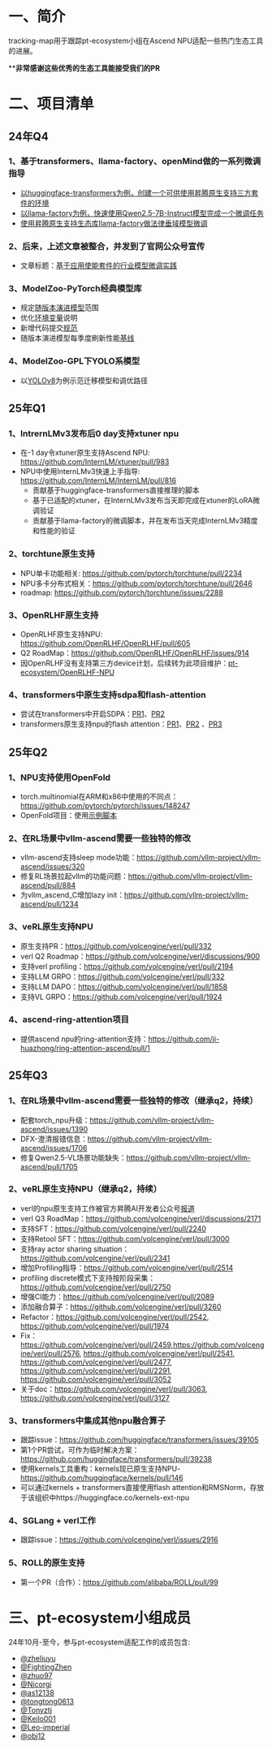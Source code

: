# 一、简介
tracking-map用于跟踪pt-ecosystem小组在Ascend NPU适配一些热门生态工具的进展。

****非常感谢这些优秀的生态工具能接受我们的PR**



# 二、项目清单
## 24年Q4
### 1、基于transformers、llama-factory、openMind做的一系列微调指导
- [以huggingface-transformers为例，创建一个可供使用昇腾原生支持三方套件的环境](https://modelers.cn/models/PNP/Start-Create-Env-Transformers)
- [以llama-factory为例，快速使用Qwen2.5-7B-Instruct模型完成一个微调任务](https://modelers.cn/models/PNP/Llama-Factory-Quick-Start)
- [使用昇腾原生支持生态库llama-factory做法律垂域模型微调](https://modelers.cn/models/PNP/Enhance-Llama-Factory-SFT-Law)

### 2、后来，上述文章被整合，并发到了官网公众号宣传
- 文章标题：[基于应用使能套件的行业模型微调实践](https://mp.weixin.qq.com/s/7ocVjwX1k4xF6AaUkj-6vg)

### 3、ModelZoo-PyTorch经典模型库
- 规定[随版本演进模型](https://gitee.com/ascend/ModelZoo-PyTorch/pulls/6964)范围
- 优化[环境变量](https://gitee.com/ascend/ModelZoo-PyTorch/pulls/6943)说明
- 新增代码提交[规范](https://gitee.com/ascend/ModelZoo-PyTorch/pulls/7079)
- 随版本演进模型每季度刷新性能[基线](https://gitee.com/ascend/ModelZoo-PyTorch/pulls/7230)

### 4、ModelZoo-GPL下YOLO系模型
- 以[YOLOv8](https://gitee.com/ascend/modelzoo-GPL/tree/master/built-in/PyTorch/Official/cv/object_detection/Yolov8_for_PyTorch)为例示范迁移模型和调优路径


## 25年Q1
### 1、IntrernLMv3发布后0 day支持xtuner npu

- 在-1 day令xtuner原生支持Ascend NPU: https://github.com/InternLM/xtuner/pull/983
- NPU中使用InternLMv3快速上手指导: https://github.com/InternLM/InternLM/pull/816
  - 贡献基于huggingface-transformers直接推理的脚本
  - 基于已适配的xtuner，在InternLMv3发布当天即完成在xtuner的LoRA微调验证
  - 贡献基于llama-factory的微调脚本，并在发布当天完成InternLMv3精度和性能的验证

### 2、torchtune原生支持

- NPU单卡功能相关: https://github.com/pytorch/torchtune/pull/2234
- NPU多卡分布式相关：https://github.com/pytorch/torchtune/pull/2646
- roadmap: https://github.com/pytorch/torchtune/issues/2288

### 3、OpenRLHF原生支持
- OpenRLHF原生支持NPU: https://github.com/OpenRLHF/OpenRLHF/pull/605
- Q2 RoadMap：https://github.com/OpenRLHF/OpenRLHF/issues/914
- 因OpenRLHF没有支持第三方device计划，后续转为此项目维护：[pt-ecosystem/OpenRLHF-NPU](https://github.com/pt-ecosystem/OpenRLHF-NPU)

### 4、transformers中原生支持sdpa和flash-attention
- 尝试在transformers中开启SDPA：[PR1](https://github.com/huggingface/transformers/pull/35165)、[PR2](https://github.com/huggingface/transformers/pull/36383)
- transformers原生支持npu的flash attention：[PR1](https://github.com/huggingface/transformers/pull/36696)、[PR2](https://github.com/huggingface/transformers/pull/37698)
、[PR3](https://github.com/huggingface/transformers/pull/38278)

## 25年Q2
### 1、NPU支持使用OpenFold
- torch.multinomial在ARM和x86中使用的不同点：https://github.com/pytorch/pytorch/issues/148247
- OpenFold项目：使用[示例脚本](https://gitee.com/ascend/ModelZoo-PyTorch/tree/master/PyTorch/built-in/others/OpenFold_for_PyTorch)

### 2、在RL场景中vllm-ascend需要一些独特的修改
- vllm-ascend支持sleep mode功能：https://github.com/vllm-project/vllm-ascend/issues/320
- 修复RL场景拉起vllm的功能问题：https://github.com/vllm-project/vllm-ascend/pull/884
- 为vllm_ascend_C增加lazy init：https://github.com/vllm-project/vllm-ascend/pull/1234

### 3、veRL原生支持NPU
- 原生支持PR：https://github.com/volcengine/verl/pull/332
- verl Q2 Roadmap：https://github.com/volcengine/verl/discussions/900
- 支持verl profiling：https://github.com/volcengine/verl/pull/2194
- 支持LLM GRPO：https://github.com/volcengine/verl/pull/332
- 支持LLM DAPO：https://github.com/volcengine/verl/pull/1858
- 支持VL GRPO：https://github.com/volcengine/verl/pull/1924
 

### 4、ascend-ring-attention项目
- 提供ascend npu的ring-attention支持：https://github.com/ji-huazhong/ring-attention-ascend/pull/1


## 25年Q3
### 1、在RL场景中vllm-ascend需要一些独特的修改（继承q2，持续）
- 配套torch_npu升级：https://github.com/vllm-project/vllm-ascend/issues/1390
- DFX-澄清报错信息：https://github.com/vllm-project/vllm-ascend/issues/1706
- 修复Qwen2.5-VL场景功能缺失：https://github.com/vllm-project/vllm-ascend/pull/1705

### 2、veRL原生支持NPU（继承q2，持续）
- verl的npu原生支持工作被官方昇腾AI开发者公众号[报道](https://mp.weixin.qq.com/s/0nH7d2LvvBfcUhUvBR4r_A)
- verl Q3 RoadMap：https://github.com/volcengine/verl/discussions/2171
- 支持SFT：https://github.com/volcengine/verl/pull/2240
- 支持Retool SFT：https://github.com/volcengine/verl/pull/3000
- 支持ray actor sharing situation：https://github.com/volcengine/verl/pull/2341
- 增加Profiling指导：https://github.com/volcengine/verl/pull/2514
- profiling discrete模式下支持按阶段采集：https://github.com/volcengine/verl/pull/2750
- 增强CI能力：https://github.com/volcengine/verl/pull/2089
- 添加融合算子：https://github.com/volcengine/verl/pull/3260
- Refactor：https://github.com/volcengine/verl/pull/2542, https://github.com/volcengine/verl/pull/1974
- Fix：https://github.com/volcengine/verl/pull/2459,https://github.com/volcengine/verl/pull/2576, https://github.com/volcengine/verl/pull/2541, https://github.com/volcengine/verl/pull/2477, https://github.com/volcengine/verl/pull/2291, https://github.com/volcengine/verl/pull/3052
- 关于doc：https://github.com/volcengine/verl/pull/3063, https://github.com/volcengine/verl/pull/3127

### 3、transformers中集成其他npu融合算子
- 跟踪issue：https://github.com/huggingface/transformers/issues/39105
- 第1个PR尝试，可作为临时解决方案：https://github.com/huggingface/transformers/pull/39238
- 使用kernels工具重构：kernels现已原生支持NPU-https://github.com/huggingface/kernels/pull/146
- 可以通过kernels + transformers直接使用flash attention和RMSNorm，存放于该组织中https://huggingface.co/kernels-ext-npu

### 4、SGLang + verl工作
- 跟踪issue：https://github.com/volcengine/verl/issues/2916

### 5、ROLL的原生支持
- 第一个PR（合作）：https://github.com/alibaba/ROLL/pull/99


# 三、pt-ecosystem小组成员
24年10月-至今，参与pt-ecosystem适配工作的成员包含:
- [@zheliuyu](https://github.com/zheliuyu)
- [@FightingZhen](https://github.com/FightingZhen)
- [@zhuo97](https://github.com/zhuo97)
- [@Nicorgi](https://github.com/Nicorgi)
- [@as12138](https://github.com/as12138)
- [@tongtong0613](https://github.com/tongtong0613)
- [@Tonyztj](https://github.com/Tonyztj)
- [@Keilo001](https://github.com/Keilo001)
- [@Leo-imperial](https://github.com/Leo-imperial)
- [@obj12](https://github.com/obj12)
